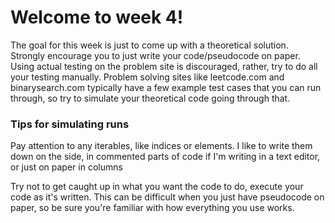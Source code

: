 # Welcome to week 4!

The goal for this week is just to come up with a theoretical solution. 
Strongly encourage you to just write your code/pseudocode on paper.
Using actual testing on the problem site is discouraged, rather, try to do all your testing manually.
Problem solving sites like leetcode.com and binarysearch.com typically have a few example test cases that you can run through, so try to simulate your theoretical code going through that. 

### Tips for simulating runs
Pay attention to any iterables, like indices or elements. I like to write them down on the side, in commented parts of code if I'm writing in a text editor, or just on paper in columns

Try not to get caught up in what you want the code to do, execute your code as it's written. This can be difficult when you just have pseudocode on paper, so be sure you're familiar with how everything you use works. 

